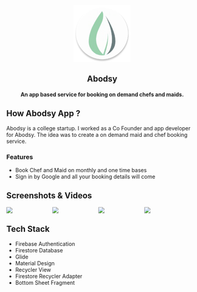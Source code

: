 <p align="center"><img src="app/src/main/ic_launcher-web.png" width="150"></a></p>
<h2 align="center"><b>Abodsy</b></h2>
<h4 align="center">An app based service for booking on demand chefs and maids.</h4>



## How Abodsy App ?
Abodsy is a college startup. I worked as a Co Founder and app developer for Abodsy. The idea was to create a on demand maid and chef booking service.

### Features
- Book Chef and Maid on monthly and one time bases 
- Sign in by Google and all your booking details will come

## Screenshots & Videos

<div style="display:flex;">
<img src="Screenrecording_20210403_170915.gif" width="22%">
<img style="margin-left:10px;" src="https://user-images.githubusercontent.com/54958935/113701510-df279800-96f5-11eb-951f-6151cbae5bd2.jpg" width="22%" >
<img style="margin-left:10px;" src="https://user-images.githubusercontent.com/54958935/113701503-dd5dd480-96f5-11eb-9561-4eeab69e74f5.jpg" width="22%" >
<img style="margin-left:10px;" src="https://user-images.githubusercontent.com/54958935/113701514-e058c500-96f5-11eb-8009-53249dff4da1.jpg" width="22%" >
</div>


## Tech Stack

 - Firebase Authentication
 - Firestore Database
 - Glide
 - Material Design
 - Recycler View
 - Firestore Recycler Adapter
 - Bottom Sheet Fragment
